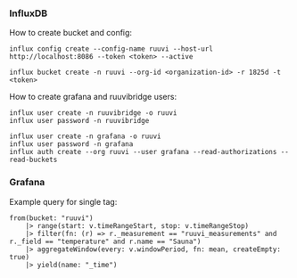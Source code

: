 ### InfluxDB

How to create bucket and config:
```
influx config create --config-name ruuvi --host-url http://localhost:8086 --token <token> --active

influx bucket create -n ruuvi --org-id <organization-id> -r 1825d -t <token>
```


How to create grafana and ruuvibridge users:
```
influx user create -n ruuvibridge -o ruuvi
influx user password -n ruuvibridge

influx user create -n grafana -o ruuvi
influx user password -n grafana
influx auth create --org ruuvi --user grafana --read-authorizations --read-buckets
```

### Grafana

Example query for single tag:

```
from(bucket: "ruuvi")
    |> range(start: v.timeRangeStart, stop: v.timeRangeStop)
    |> filter(fn: (r) => r._measurement == "ruuvi_measurements" and r._field == "temperature" and r.name == "Sauna")
    |> aggregateWindow(every: v.windowPeriod, fn: mean, createEmpty: true)
    |> yield(name: "_time")
```

